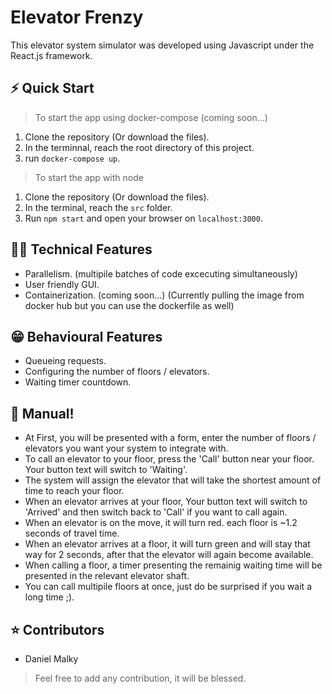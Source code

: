 # Elevator Frenzy

This elevator system simulator was developed using Javascript under the React.js framework.

## ⚡️ Quick Start

> To start the app using docker-compose (coming soon...)

1. Clone the repository (Or download the files).
2. In the terminnal, reach the root directory of this project. 
3. run `docker-compose up`.

> To start the app with node

1. Clone the repository (Or download the files).
2. In the terminal, reach the `src` folder.
3. Run `npm start` and open your browser on `localhost:3000`.

## 👨‍💻 Technical Features
* Parallelism. (multipile batches of code excecuting simultaneously)
* User friendly GUI.
* Containerization. (coming soon...) (Currently pulling the image from docker hub but you can use the dockerfile as well)

## 😁 Behavioural Features
* Queueing requests.
* Configuring the number of floors / elevators.
* Waiting timer countdown.

## 📖 Manual!
* At First, you will be presented with a form, enter the number of floors / elevators you want your system to integrate with.
* To call an elevator to your floor, press the 'Call' button near your floor. Your button text will switch to 'Waiting'.
* The system will assign the elevator that will take the shortest amount of time to reach your floor.
* When an elevator arrives at your floor, Your button text will switch to 'Arrived' and then switch back to 'Call' if you want to call again.
* When an elevator is on the move, it will turn red. each floor is ~1.2 seconds of travel time.
* When an elevator arrives at a floor, it will turn green and will stay that way for 2 seconds, after that the elevator will again become available.
* When calling a floor, a timer presenting the remainig waiting time will be presented in the relevant elevator shaft.
* You can call multipile floors at once, just do be surprised if you wait a long time ;).


## ⭐️ Contributors

* Daniel Malky

> Feel free to add any contribution, it will be blessed.
